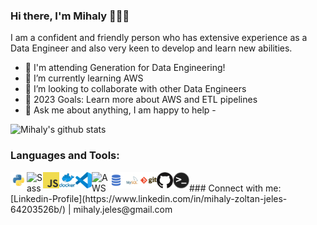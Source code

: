 ### Hi there, I'm Mihaly 👋👋👋

I am a confident and friendly person who has extensive experience as a Data Engineer and also very keen to develop and learn new abilities.

- 🔭 I'm attending Generation for Data Engineering!
- 🌱 I’m currently learning AWS 
- 👯 I’m looking to collaborate with other Data Engineers
- 🥅 2023 Goals: Learn more about AWS and ETL pipelines
- 💬 Ask me about anything, I am happy to help
-<br />

![Mihaly's github stats](https://github-readme-stats.vercel.app/api?username=mihalyjeles&show_icons=true&theme=radical)
<br />
### Languages and Tools:

<img align="left" alt="Python3" width="26px" src="https://raw.githubusercontent.com/github/explore/80688e429a7d4ef2fca1e82350fe8e3517d3494d/topics/python/python.png" />

<img align="left" alt="Sass" width="26px" src="https://cdn.jsdelivr.net/gh/devicons/devicon/icons/vscode/vscode-original.svg" />
<img align="left" alt="JavaScript" width="26px" src="https://raw.githubusercontent.com/github/explore/80688e429a7d4ef2fca1e82350fe8e3517d3494d/topics/javascript/javascript.png" />
<img align="left" alt="Docker" width="26px" src="https://raw.githubusercontent.com/github/explore/80688e429a7d4ef2fca1e82350fe8e3517d3494d/topics/docker/docker.png" />
<img align="left" alt="VisualStudio" width="26px" src="https://raw.githubusercontent.com/github/explore/80688e429a7d4ef2fca1e82350fe8e3517d3494d/topics/visual-studio-code/visual-studio-code.png" />
<img align="left" alt="AWS" width="26px" src="https://github.com/melanieshi0120/melanieshi0120/blob/master/images/AWS.jpeg" />
<img align="left" alt="SQL" width="26px" src="https://raw.githubusercontent.com/github/explore/80688e429a7d4ef2fca1e82350fe8e3517d3494d/topics/sql/sql.png" />
<img align="left" alt="MySQL" width="26px" src="https://raw.githubusercontent.com/github/explore/80688e429a7d4ef2fca1e82350fe8e3517d3494d/topics/mysql/mysql.png" />
<img align="left" alt="Git" width="26px" src="https://raw.githubusercontent.com/github/explore/80688e429a7d4ef2fca1e82350fe8e3517d3494d/topics/git/git.png" />
<img align="left" alt="GitHub" width="26px" src="https://raw.githubusercontent.com/github/explore/78df643247d429f6cc873026c0622819ad797942/topics/github/github.png" />
<img align="left" alt="Terminal" width="26px" src="https://raw.githubusercontent.com/github/explore/80688e429a7d4ef2fca1e82350fe8e3517d3494d/topics/terminal/terminal.png" />
<br />
### Connect with me:
<br />
[Linkedin-Profile](https://www.linkedin.com/in/mihaly-zoltan-jeles-64203526b/) | mihaly.jeles@gmail.com

